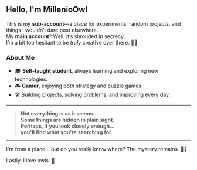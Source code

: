 ## Hello, I'm MillenioOwl

This is my **sub-account**—a place for experiments, random projects, and things I wouldn’t dare post elsewhere.  
My **main account**? Well, it’s shrouded in secrecy...  
I’m a bit too hesitant to be *truly* creative over there. 😶‍🌫️  

### About Me  
- 🎓 **Self-taught student**, always learning and exploring new technologies.  
- 🎮 **Gamer**, enjoying both strategy and puzzle games.  
- 🛠️ Building projects, solving problems, and improving every day.  

---

> **Not everything is as it seems...**  
> **Some things are hidden in plain sight.**  
> **Perhaps, if you look closely enough...**  
> **you'll find what you're searching for.**  

---

I'm from a place... but do you really know where? The mystery remains. 🕵️‍♂️  

Lastly, I love owls. 🦉

<!-- 
You're looking where you shouldn't!  
I see you peeking at this secret... but now that you've found it, I guess you know too much.  
But remember, some mysteries are meant to stay unsolved. 😉  
-->

